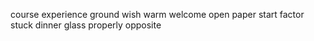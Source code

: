 course experience ground wish warm welcome open paper start factor stuck dinner glass properly opposite